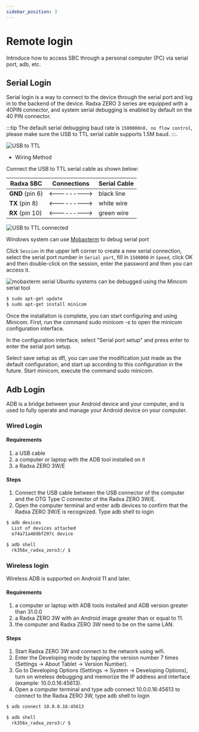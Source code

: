 ```yaml
---
sidebar_position: 3
---
```


# Remote login

Introduce how to access SBC through a personal computer (PC) via serial port, adb, etc.

## Serial Login

Serial login is a way to connect to the device through the serial port and log in to the backend of the device.
Radxa ZERO 3 series are equipped with a 40PIN connector, and system serial debugging is enabled by default on the 40 PIN connector.

:::tip
The default serial debugging baud rate is `1500000n8, no flow control`, please make sure the USB to TTL serial cable supports 1.5M baud.
:::.

![USB to TTL](/img/accessories/600px-Usb2ttl-cable-definition.webp)

- Wiring Method

Connect the USB to TTL serial cable as shown below:

| Radxa SBC       | Connections | Serial Cable |
| --------------- | ----------- | ------------ |
| **GND** (pin 6) | <---------> | black line   |
| **TX** (pin 8)  | <---------> | white wire   |
| **RX** (pin 10) | <---------> | green wire   |

![USB to TTL connected](/img/accessories/1000px-Serial-connection.webp)

<Tabs queryString="target">
<TabItem value="Windows" label="Windows">

Windows system can use [Mobaxterm](https://mobaxterm.mobatek.net/) to debug serial port

Click `Session` in the upper left corner to create a new serial connection, select the serial port number in `Serial port`, fill in `1500000` in `Speed`, click OK and then double-click on the session, enter the password and then you can access it.

![mobaxterm serial ](/img/zero/zero3w/mobaxterm-serial.webp)
</TabItem>
<TabItem value="Ubuntu" label="Ubuntu">
Ubuntu systems can be debugged using the Mincom serial tool

```bash
$ sudo apt-get update
$ sudo apt-get install minicom
```

Once the installation is complete, you can start configuring and using Minicom.
First, run the command sudo minicom -s to open the minicom configuration interface.

In the configuration interface, select "Serial port setup" and press enter to enter the serial port setup.

Select save setup as dfl, you can use the modification just made as the default configuration, and start up according to this configuration in the future.
Start minicom, execute the command sudo minicom.

</TabItem>
</Tabs>

## Adb Login

ADB is a bridge between your Android device and your computer, and is used to fully operate and manage your Android device on your computer.

### Wired Login

#### Requirements

1. a USB cable
2. a computer or laptop with the ADB tool installed on it
3. a Radxa ZERO 3W/E

#### Steps

1. Connect the USB cable between the USB connector of the computer and the OTG Type C connector of the Radxa ZERO 3W/E.
2. Open the computer terminal and enter adb devices to confirm that the Radxa ZERO 3W/E is recognized.
   Type adb shell to login

```bash
$ adb devices
  List of devices attached
  e74a71a469bf207c device

$ adb shell
  rk356x_radxa_zero3:/ $
```

### Wireless login

Wireless ADB is supported on Android 11 and later.

#### Requirements

1. a computer or laptop with ADB tools installed and ADB version greater than 31.0.0
2. a Radxa ZERO 3W with an Android image greater than or equal to 11.
3. the computer and Radxa ZERO 3W need to be on the same LAN.

#### Steps

1. Start Radxa ZERO 3W and connect to the network using wifi.
2. Enter the Developing mode by tapping the version number 7 times (Settings -> About Tablet -> Version Number).
3. Go to Developing Options (Settings -> System -> Developing Options), turn on wireless debugging and memorize the IP address and interface (example: 10.0.0.16:45613).
4. Open a computer terminal and type adb connect 10.0.0.16:45613 to connect to the Radxa ZERO 3W, type adb shell to login

```bash
$ adb connect 10.0.0.16:45613

$ adb shell
  rk356x_radxa_zero3:/ $
```
